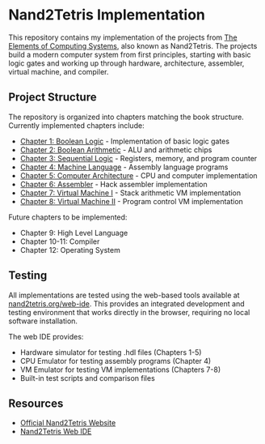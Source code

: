 # Nand2Tetris Implementation

This repository contains my implementation of the projects from [The Elements of Computing Systems](https://www.nand2tetris.org/), also known as Nand2Tetris. The projects build a modern computer system from first principles, starting with basic logic gates and working up through hardware, architecture, assembler, virtual machine, and compiler.

## Project Structure

The repository is organized into chapters matching the book structure. Currently implemented chapters include:

- [Chapter 1: Boolean Logic](./chapter01) - Implementation of basic logic gates
- [Chapter 2: Boolean Arithmetic](./chapter02) - ALU and arithmetic chips
- [Chapter 3: Sequential Logic](./chapter03) - Registers, memory, and program counter
- [Chapter 4: Machine Language](./chapter04) - Assembly language programs
- [Chapter 5: Computer Architecture](./chapter05) - CPU and computer implementation
- [Chapter 6: Assembler](./chapter06) - Hack assembler implementation
- [Chapter 7: Virtual Machine I](./chapter07) - Stack arithmetic VM implementation
- [Chapter 8: Virtual Machine II](./chapter08) - Program control VM implementation

Future chapters to be implemented:
- Chapter 9: High Level Language
- Chapter 10-11: Compiler
- Chapter 12: Operating System

## Testing

All implementations are tested using the web-based tools available at [nand2tetris.org/web-ide](https://www.nand2tetris.org/web-ide). This provides an integrated development and testing environment that works directly in the browser, requiring no local software installation.

The web IDE provides:
- Hardware simulator for testing .hdl files (Chapters 1-5)
- CPU Emulator for testing assembly programs (Chapter 4)
- VM Emulator for testing VM implementations (Chapters 7-8)
- Built-in test scripts and comparison files

## Resources

- [Official Nand2Tetris Website](https://www.nand2tetris.org/)
- [Nand2Tetris Web IDE](https://www.nand2tetris.org/web-ide)